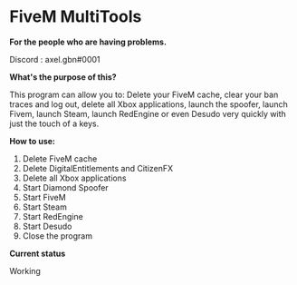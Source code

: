 # FiveM MultiTools

**For the people who are having problems.**  

Discord : axel.gbn#0001

**What's the purpose of this?**

This program can allow you to: Delete your FiveM cache, clear your ban traces and log out, delete all Xbox applications, launch the spoofer, launch Fivem, launch Steam, launch RedEngine or even Desudo very quickly with just the touch of a keys.

**How to use:**
1. Delete FiveM cache
2. Delete DigitalEntitlements and CitizenFX
3. Delete all Xbox applications
4. Start Diamond Spoofer
5. Start FiveM
6. Start Steam
7. Start RedEngine
8. Start Desudo
9. Close the program 

**Current status**

Working 
